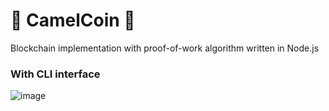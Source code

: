 # 🐪 CamelCoin 🐪
Blockchain implementation with proof-of-work algorithm written in Node.js

### With CLI interface

![image](https://user-images.githubusercontent.com/39949254/173253583-24f67c66-461c-41b1-8d37-e3f643789e95.png)
